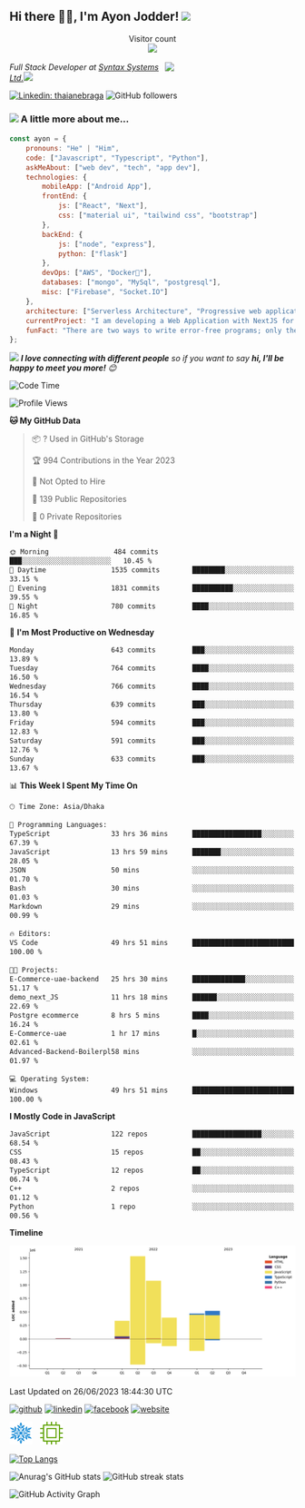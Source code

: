 
<h2>Hi there 👋🏻, I'm Ayon Jodder! <img src="https://media.giphy.com/media/12oufCB0MyZ1Go/giphy.gif" width="50"></h2>

<p align="center"> 
  Visitor count<br>
  <img src="https://profile-counter.glitch.me/AyonJD/count.svg" />
</p>

<img align='right' src="https://media.giphy.com/media/M9gbBd9nbDrOTu1Mqx/giphy.gif" width="230">
<p><em>Full Stack Developer at <a href="#">Syntax Systems Ltd.</a><img src="https://media.giphy.com/media/WUlplcMpOCEmTGBtBW/giphy.gif" width="30"> 
</em></p>

<!-- ![A MERN Stack Developer](https://raw.githubusercontent.com/AyonJD/AyonJD/main/cover.jpg) -->

[![Linkedin: thaianebraga](https://img.shields.io/badge/-ayon-blue?style=flat-square&logo=Linkedin&logoColor=white&link=https://www.linkedin.com/in/ayon-jodder/)](https://www.linkedin.com/in/ayon-jodder/)
![GitHub followers](https://img.shields.io/github/followers/AyonJD?label=Follow&style=social)

### <img src="https://media.giphy.com/media/VgCDAzcKvsR6OM0uWg/giphy.gif" width="50"> A little more about me... 

```javascript
const ayon = {
    pronouns: "He" | "Him",
    code: ["Javascript", "Typescript", "Python"],
    askMeAbout: ["web dev", "tech", "app dev"],
    technologies: {
        mobileApp: ["Android App"],
        frontEnd: {
            js: ["React", "Next"],
            css: ["material ui", "tailwind css", "bootstrap"]
        },
        backEnd: {
            js: ["node", "express"],
            python: ["flask"]
        },
        devOps: ["AWS", "Docker🐳"],
        databases: ["mongo", "MySql", "postgresql"],
        misc: ["Firebase", "Socket.IO"]
    },
    architecture: ["Serverless Architecture", "Progressive web applications", "Single page applications"],
    currentProject: "I am developing a Web Application with NextJS for Syntax Systems Ltd."
    funFact: "There are two ways to write error-free programs; only the third one works"
};
```
<img src="https://media.giphy.com/media/LnQjpWaON8nhr21vNW/giphy.gif" width="60"> <em><b>I love connecting with different people</b> so if you want to say <b>hi, I'll be happy to meet you more!</b> 😊</em>

<!--START_SECTION:waka-->
![Code Time](http://img.shields.io/badge/Code%20Time-264%20hrs%2052%20mins-blue)

![Profile Views](http://img.shields.io/badge/Profile%20Views-21-blue)

**🐱 My GitHub Data** 

> 📦 ? Used in GitHub's Storage 
 > 
> 🏆 994 Contributions in the Year 2023
 > 
> 🚫 Not Opted to Hire
 > 
> 📜 139 Public Repositories 
 > 
> 🔑 0 Private Repositories 
 > 
**I'm a Night 🦉** 

```text
🌞 Morning                484 commits         ███░░░░░░░░░░░░░░░░░░░░░░   10.45 % 
🌆 Daytime                1535 commits        ████████░░░░░░░░░░░░░░░░░   33.15 % 
🌃 Evening                1831 commits        ██████████░░░░░░░░░░░░░░░   39.55 % 
🌙 Night                  780 commits         ████░░░░░░░░░░░░░░░░░░░░░   16.85 % 
```
📅 **I'm Most Productive on Wednesday** 

```text
Monday                   643 commits         ███░░░░░░░░░░░░░░░░░░░░░░   13.89 % 
Tuesday                  764 commits         ████░░░░░░░░░░░░░░░░░░░░░   16.50 % 
Wednesday                766 commits         ████░░░░░░░░░░░░░░░░░░░░░   16.54 % 
Thursday                 639 commits         ███░░░░░░░░░░░░░░░░░░░░░░   13.80 % 
Friday                   594 commits         ███░░░░░░░░░░░░░░░░░░░░░░   12.83 % 
Saturday                 591 commits         ███░░░░░░░░░░░░░░░░░░░░░░   12.76 % 
Sunday                   633 commits         ███░░░░░░░░░░░░░░░░░░░░░░   13.67 % 
```


📊 **This Week I Spent My Time On** 

```text
🕑︎ Time Zone: Asia/Dhaka

💬 Programming Languages: 
TypeScript               33 hrs 36 mins      █████████████████░░░░░░░░   67.39 % 
JavaScript               13 hrs 59 mins      ███████░░░░░░░░░░░░░░░░░░   28.05 % 
JSON                     50 mins             ░░░░░░░░░░░░░░░░░░░░░░░░░   01.70 % 
Bash                     30 mins             ░░░░░░░░░░░░░░░░░░░░░░░░░   01.03 % 
Markdown                 29 mins             ░░░░░░░░░░░░░░░░░░░░░░░░░   00.99 % 

🔥 Editors: 
VS Code                  49 hrs 51 mins      █████████████████████████   100.00 % 

🐱‍💻 Projects: 
E-Commerce-uae-backend   25 hrs 30 mins      █████████████░░░░░░░░░░░░   51.17 % 
demo_next_JS             11 hrs 18 mins      ██████░░░░░░░░░░░░░░░░░░░   22.69 % 
Postgre ecommerce        8 hrs 5 mins        ████░░░░░░░░░░░░░░░░░░░░░   16.24 % 
E-Commerce-uae           1 hr 17 mins        █░░░░░░░░░░░░░░░░░░░░░░░░   02.61 % 
Advanced-Backend-Boilerpl58 mins             ░░░░░░░░░░░░░░░░░░░░░░░░░   01.97 % 

💻 Operating System: 
Windows                  49 hrs 51 mins      █████████████████████████   100.00 % 
```

**I Mostly Code in JavaScript** 

```text
JavaScript               122 repos           █████████████████░░░░░░░░   68.54 % 
CSS                      15 repos            ██░░░░░░░░░░░░░░░░░░░░░░░   08.43 % 
TypeScript               12 repos            ██░░░░░░░░░░░░░░░░░░░░░░░   06.74 % 
C++                      2 repos             ░░░░░░░░░░░░░░░░░░░░░░░░░   01.12 % 
Python                   1 repo              ░░░░░░░░░░░░░░░░░░░░░░░░░   00.56 % 
```



**Timeline**

![Lines of Code chart](https://raw.githubusercontent.com/AyonJD/AyonJD/master/assets/bar_graph.png)


 Last Updated on 26/06/2023 18:44:30 UTC
<!--END_SECTION:waka-->


[<img src='https://cdn.jsdelivr.net/npm/simple-icons@3.0.1/icons/github.svg' alt='github' height='40'>](https://github.com/AyonJD)  [<img src='https://cdn.jsdelivr.net/npm/simple-icons@3.0.1/icons/linkedin.svg' alt='linkedin' height='40'>](https://www.linkedin.com/in/ayon-jodder/)  [<img src='https://cdn.jsdelivr.net/npm/simple-icons@3.0.1/icons/facebook.svg' alt='facebook' height='40'>](https://www.facebook.com/ayon.jodder.75)  [<img src='https://cdn.jsdelivr.net/npm/simple-icons@3.0.1/icons/icloud.svg' alt='website' height='40'>](https://ayon-jodder-portfolio.web.app/)  

<a href='https://archiveprogram.github.com/'><img src='https://raw.githubusercontent.com/acervenky/animated-github-badges/master/assets/acbadge.gif' width='40' height='40'></a> <a href='https://docs.github.com/en/developers'><img src='https://raw.githubusercontent.com/acervenky/animated-github-badges/master/assets/devbadge.gif' width='40' height='40'></a> 

[![Top Langs](https://github-readme-stats.vercel.app/api/top-langs/?username=AyonJD&theme=cobalt)](https://github.com/anuraghazra/github-readme-stats)

![Anurag's GitHub stats](https://github-readme-stats.vercel.app/api?username=AyonJD&show_icons=true&theme=cobalt) ![GitHub streak stats](https://github-readme-streak-stats.herokuapp.com/?user=AyonJD&theme=cobalt)  

![GitHub Activity Graph](https://activity-graph.herokuapp.com/graph?username=AyonJD&theme=cobalt)  




